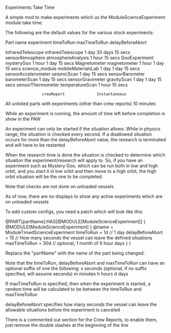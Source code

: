 Experiments Take Time

A simple mod to make experiments which us the ModuleScienceExperiment module take time.

The following are the default values for the various stock experiments:

Part name			experiment				timeToRun	maxTimeToRun	delayBeforeAbort

InfraredTelescope	infraredTelescope		1 day		30 days				15 secs
sensorAtmosphere	atmosphereAnalysis		1 hour							15 secs
GooExperiment		mysteryGoo				1 hour		1 day				15 secs
Magnetometer		magnetometer			1 hour		1 day				15 secs
science_module		mobileMaterialsLab		1 day		1 day				15 secs
sensorAccelerometer	seismicScan				1 day							15 secs
sensorBarometer		barometerScan			1 day							15 secs
sensorGravimeter	gravityScan				1 day		1 day				15 secs
sensorThermometer	temperatureScan			1 hour							15 secs

					crewReport				Instantaneous

All unlisted parts with experiments (other than crew reports)			10 minutes

While an experiment is running, the amount of time left before completion is show in the PAW

An experiment can only be started if the situation allows.  While in physics range, the situation is 
checked every second.  If a disallowed situation occurs for more than the delayBeforeAbort value, the research is terminated and will have to be restarted

When the research time is done the situation is checked to determine which situation the 
experiment/research will apply to.  So, if you have an experiment such as Mystery Goo, which can 
be run both in low and high orbit, and you start it in low orbit and then move to a high orbit, the 
high orbit situation will be the one to be completed.

Note that checks are not done on unloaded vessels

As of now, there are no displays to show any active experiments which are on unloaded vessels


To add custom configs, you need a patch which will look like this:

@PART[partName]:HAS[@MODULE[ModuleScienceExperiment]]
{
	@MODULE[ModuleScienceExperiment]
	{
		@name = ModuleTimedScienceExperiment
		timeToRun = 1d	// 1 day
		delayBeforeAbort = 15 // How many seconds the vessel can leave the defined situations
		maxTimeToRun = 30d // optional, 1 month of 6 hour days
	}
}

Replace the "partName" with the name of the part being changed.

Note that the timeToRun, delayBeforeAbort and maxTimeToRun can have an optional suffix of one the following:
	s	seconds (optional, if no suffix specified, will assume seconds) 
	m	minutes
	h	hours
	d	days

If maxTimeToRun is specified, then when the experiment is started, a random time will be calculated to be between the timeToRun and maxTimeToRun

delayBeforeAbort  specifies how many seconds the vessel can leave the allowable situations before the experiment is canceled

There is a commented out section for the Crew Reports, to enable them, just remove the double slashes at the beginning of the line

